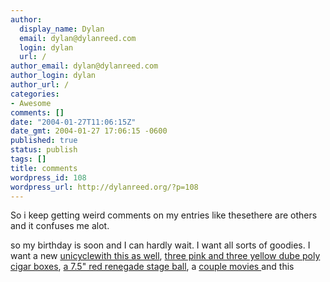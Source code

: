 ```yaml
---
author:
  display_name: Dylan
  email: dylan@dylanreed.com
  login: dylan
  url: /
author_email: dylan@dylanreed.com
author_login: dylan
author_url: /
categories:
- Awesome
comments: []
date: "2004-01-27T11:06:15Z"
date_gmt: 2004-01-27 17:06:15 -0600
published: true
status: publish
tags: []
title: comments
wordpress_id: 108
wordpress_url: http://dylanreed.org/?p=108
---
```


So i keep getting weird comments on my entries like thesethere are others and it confuses me alot.

so my birthday is soon and I can hardly wait. I want all sorts of goodies. I want a new [unicycle][1][with this as well][2], [three pink and three yellow dube poly cigar boxes][3], [a 7.5" red renegade stage ball][4], a [couple movies ][5]and this

   [1]: http://www.unicycle.com/shopping/shopexd.asp?id=634
   [2]: http://www.unicycle.com/shopping/shopexd.asp?id=608
   [3]: http://www.dube.com
   [4]: http://www.renegadejuggling.com
   [5]: http://www.amazon.com/gp/registry/2J3BIKV2IPXLI

